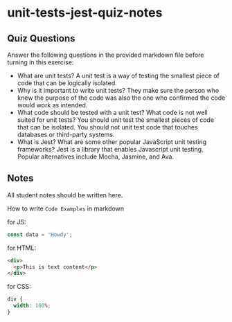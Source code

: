 # unit-tests-jest-quiz-notes

## Quiz Questions

Answer the following questions in the provided markdown file before turning in this exercise:

- What are unit tests?
  A unit test is a way of testing the smallest piece of code that can be logically isolated.
- Why is it important to write unit tests?
  They make sure the person who knew the purpose of the code was also the one who confirmed the code would work as intended.
- What code should be tested with a unit test? What code is not well suited for unit tests?
  You should unit test the smallest pieces of code that can be isolated. You should not unit test code that touches databases or third-party systems.
- What is Jest? What are some other popular JavaScript unit testing frameworks?
  Jest is a library that enables Javascript unit testing. Popular alternatives include Mocha, Jasmine, and Ava.

## Notes

All student notes should be written here.

How to write `Code Examples` in markdown

for JS:

```js
const data = 'Howdy';
```

for HTML:

```html
<div>
  <p>This is text content</p>
</div>
```

for CSS:

```css
div {
  width: 100%;
}
```
